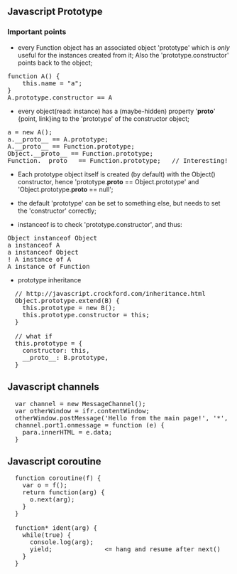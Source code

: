 ## Javascript Prototype

### Important points

- every Function object has an associated object 'prototype' which is *only* useful for the
  instances created from it; Also the 'prototype.constructor' points back to the object;

<pre>
function A() {
    this.name = "a";
}
A.prototype.constructor == A
</pre>

- every object(read: instance) has a (maybe-hidden) property '__proto__' {point, link}ing to the
  'prototype' of the constructor object;

<pre>
a = new A();
a.__proto__ == A.prototype;
A.__proto__ == Function.prototype;
Object.__proto__ == Function.prototype;
Function.__proto__ == Function.prototype;   // Interesting!
</pre>

- Each prototype object itself is created (by default) with the Object()
  constructor, hence 'prototype.__proto__ == Object.prototype' and
  'Object.prototype.__proto__ == null';

- the default 'prototype' can be set to something else, but needs to set the
  'constructor' correctly;

- instanceof is to check 'prototype.constructor', and thus:

<pre>
Object instanceof Object
a instanceof A
a instanceof Object
! A instance of A
A instance of Function
</pre>

- prototype inheritance

<pre>
  // http://javascript.crockford.com/inheritance.html
  Object.prototype.extend(B) {
    this.prototype = new B();
    this.prototype.constructor = this;
  }
  
  // what if
  this.prototype = {
    constructor: this,
    __proto__: B.prototype,
  }
</pre>

## Javascript channels

<pre>
  var channel = new MessageChannel();
  var otherWindow = ifr.contentWindow;
  otherWindow.postMessage('Hello from the main page!', '*', [channel.port2]);
  channel.port1.onmessage = function (e) {
    para.innerHTML = e.data;
  }
</pre>

## Javascript coroutine

<pre>
  function coroutine(f) {
    var o = f();
    return function(arg) {
      o.next(arg);
    }
  }
  
  function* ident(arg) {
    while(true) {
      console.log(arg);
      yield;              <= hang and resume after next()
    }
  }
</pre>
